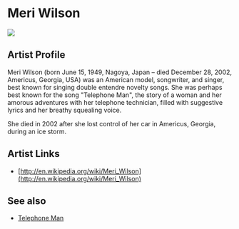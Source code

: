 # Meri Wilson

![](../../asssets/artists/Meri_Wilson.png)

## Artist Profile

Meri Wilson (born June 15, 1949, Nagoya, Japan – died December 28, 2002, Americus, Georgia, USA) was an American model, songwriter, and singer, best known for singing double entendre novelty songs. She was perhaps best known for the song "Telephone Man", the story of a woman and her amorous adventures with her telephone technician, filled with suggestive lyrics and her breathy squealing voice. 

She died in 2002 after she lost control of her car in Americus, Georgia, during an ice storm.

## Artist Links

- [http://en.wikipedia.org/wiki/Meri_Wilson](http://en.wikipedia.org/wiki/Meri_Wilson)


## See also

- [Telephone Man](Meri_Wilson-Telephone_Man.md)
